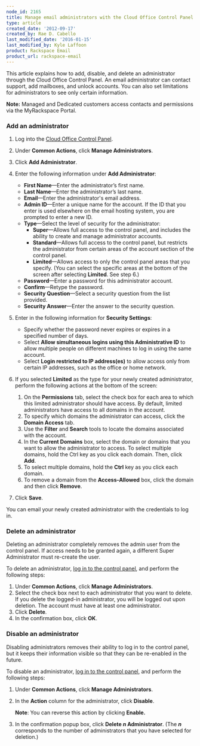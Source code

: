 ```yaml
---
node_id: 2165
title: Manage email administrators with the Cloud Office Control Panel
type: article
created_date: '2012-09-17'
created_by: Rae D. Cabello
last_modified_date: '2016-01-15'
last_modified_by: Kyle Laffoon
product: Rackspace Email
product_url: rackspace-email
---
```


This article explains how to add, disable, and delete an administrator
through the Cloud Office Control Panel. An email administrator can
contact support, add mailboxes, and unlock accounts. You can also set
limitations for administrators to see only certain information.

**Note:** Managed and Dedicated customers access contacts and
permissions via the MyRackspace Portal.

### Add an administrator

1.  Log into the [Cloud Office Control Panel](https://cp.rackspace.com/).
2.  Under **Common Actions**, click **Manage Administrators**.
3.  Click **Add Administrator**.
4.  Enter the following information under **Add Administrator**:
    -   **First Name**&mdash;Enter the administrator&rsquo;s first name.
    -   **Last Name**&mdash;Enter the administrator&rsquo;s last name.
    -   **Email**&mdash;Enter the administrator's email address.
    -   **Admin ID**&mdash;Enter a unique name for the account. If the ID that you enter is used elsewhere on the email hosting system, you are prompted to enter a new ID.
    -   **Type**&mdash;Select the level of security for the administrator:
        - **Super**&mdash;Allows full access to the control panel, and
          includes the ability to create and manage
          administrator accounts.
        - **Standard**&mdash;Allows full access to the control panel, but restricts the administrator from certain areas of the account section of the control panel.
        - **Limited**&mdash;Allows access to only the control panel areas
          that you specify. (You can select the specific areas at the bottom of
          the screen after selecting **Limited**. See step 6.)
    -   **Password**&mdash;Enter a password for this administrator account.
    -   **Confirm**&mdash;Retype the password.
    -   **Security Question**&mdash;Select a security question from the list provided.
    -   **Security Answer**&mdash;Enter the answer to the security question.
5. Enter in the following information for **Security Settings**:
    -   Specify whether the password never expires or expires in a specified number of days.
    -   Select **Allow simultaneous logins using this Administrative ID** to allow multiple people on different machines to log in using the same account.
    -   Select **Login restricted to IP address(es)** to allow access only from certain IP addresses, such as the office or home network.

6.  If you selected **Limited** as the type for your newly created
    administrator, perform the following actions at the bottom of the
    screen:
    1.  On the **Permissions** tab, select the check box for each area to
        which this limited administrator should have access. By default,
        limited administrators have access to all domains in the
        account.
    2.  To specify which domains the administrator can access, click
        the **Domain Access** tab.
    3.  Use the **Filter** and **Search** tools to locate the domains
        associated with the account.
    4.  In the **Current Domains** box, select the domain or domains
        that you want to allow the administrator to access. To select
        multiple domains, hold the Ctrl key as you click each domain.
        Then, click **Add**.
    5.  To select multiple domains, hold the **Ctrl** key as you click
        each domain.
    6.  To remove a domain from the **Access-Allowed** box, click the
        domain and then click **Remove**.

9.  Click **Save**.

You can email your newly created administrator with the credentials to
log in.

### Delete an administrator

Deleting an administrator completely removes the admin user from the
control panel.  If access needs to be granted again, a different Super
Administrator must re-create the user.

To delete an administrator, [log in to the control
panel](https://cp.rackspace.com/), and perform the following steps:

1.  Under **Common Actions**, click **Manage Administrators**.
2.  Select the check box next to each administrator that you want
    to delete. If you delete the logged-in administrator, you will be
    logged out upon deletion. The account must have at least
    one administrator.
3.  Click **Delete**.
4.  In the confirmation box, click **OK**.

### Disable an administrator

Disabling administrators removes their ability to log in to the control
panel, but it keeps their information visible so that they can be
re-enabled in the future.

To disable an administrator, [log in to the control
panel](https://cp.rackspace.com/), and perform the following steps:

1.  Under **Common Actions**, click **Manage Administrators**.
2.  In the **Action** column for the administrator, click
    **Disable**.

    **Note**: You can reverse this action by clicking **Enable.**
3.  In the confirmation popup box, click **Delete *n* Administrator**.
    (The ***n*** corresponds to the number of administrators that you
    have selected for deletion.)
